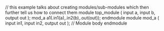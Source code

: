 // this example talks about creating modules/sub-modules which then further tell us how to connect them
module top_module ( input a, input b, output out );
mod_a a1(.in1(a),.in2(b),.out(out));
endmodule
module mod_a ( input in1, input in2, output out );
    // Module body
endmodule